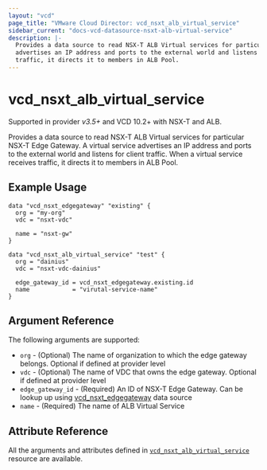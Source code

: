 ```yaml
---
layout: "vcd"
page_title: "VMware Cloud Director: vcd_nsxt_alb_virtual_service"
sidebar_current: "docs-vcd-datasource-nsxt-alb-virtual-service"
description: |-
  Provides a data source to read NSX-T ALB Virtual services for particular NSX-T Edge Gateway. A virtual service
  advertises an IP address and ports to the external world and listens for client traffic. When a virtual service receives
  traffic, it directs it to members in ALB Pool.
---
```


# vcd\_nsxt\_alb\_virtual\_service

Supported in provider *v3.5+* and VCD 10.2+ with NSX-T and ALB.

Provides a data source to read NSX-T ALB Virtual services for particular NSX-T Edge Gateway. A virtual service
advertises an IP address and ports to the external world and listens for client traffic. When a virtual service receives
traffic, it directs it to members in ALB Pool.

## Example Usage

```hcl
data "vcd_nsxt_edgegateway" "existing" {
  org = "my-org"
  vdc = "nsxt-vdc"

  name = "nsxt-gw"
}

data "vcd_nsxt_alb_virtual_service" "test" {
  org = "dainius"
  vdc = "nsxt-vdc-dainius"

  edge_gateway_id = vcd_nsxt_edgegateway.existing.id
  name            = "virutal-service-name"
}
```

## Argument Reference

The following arguments are supported:

* `org` - (Optional) The name of organization to which the edge gateway belongs. Optional if defined at provider level
* `vdc` - (Optional) The name of VDC that owns the edge gateway. Optional if defined at provider level
* `edge_gateway_id` - (Required) An ID of NSX-T Edge Gateway. Can be lookup up using
  [vcd_nsxt_edgegateway](/providers/vmware/vcd/latest/docs/data-sources/nsxt_edgegateway) data source
* `name` - (Required) The name of ALB Virtual Service

## Attribute Reference

All the arguments and attributes defined in
[`vcd_nsxt_alb_virtual_service`](/providers/vmware/vcd/latest/docs/resources/nsxt_alb_virtual_service) resource are
available.
